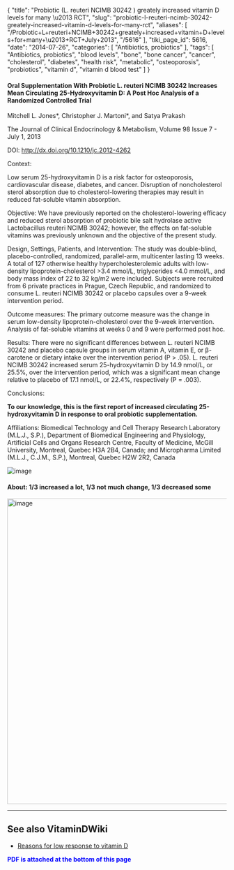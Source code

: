 {
    "title": "Probiotic (L. reuteri NCIMB 30242 ) greately increased vitamin D levels for many \u2013 RCT",
    "slug": "probiotic-l-reuteri-ncimb-30242-greately-increased-vitamin-d-levels-for-many-rct",
    "aliases": [
        "/Probiotic+L+reuteri+NCIMB+30242+greately+increased+vitamin+D+levels+for+many+\u2013+RCT+July+2013",
        "/5616"
    ],
    "tiki_page_id": 5616,
    "date": "2014-07-26",
    "categories": [
        "Antibiotics, probiotics"
    ],
    "tags": [
        "Antibiotics, probiotics",
        "blood levels",
        "bone",
        "bone cancer",
        "cancer",
        "cholesterol",
        "diabetes",
        "health risk",
        "metabolic",
        "osteoporosis",
        "probiotics",
        "vitamin d",
        "vitamin d blood test"
    ]
}


#### Oral Supplementation With Probiotic L. reuteri NCIMB 30242 Increases Mean Circulating 25-Hydroxyvitamin D: A Post Hoc Analysis of a Randomized Controlled Trial

Mitchell L. Jones*, Christopher J. Martoni*, and Satya Prakash

The Journal of Clinical Endocrinology & Metabolism, Volume 98 Issue 7 - July 1, 2013

DOI: http://dx.doi.org/10.1210/jc.2012-4262

Context:

Low serum 25-hydroxyvitamin D is a risk factor for osteoporosis, cardiovascular disease, diabetes, and cancer. Disruption of noncholesterol sterol absorption due to cholesterol-lowering therapies may result in reduced fat-soluble vitamin absorption.

Objective: We have previously reported on the cholesterol-lowering efficacy and reduced sterol absorption of probiotic bile salt hydrolase active Lactobacillus reuteri NCIMB 30242; however, the effects on fat-soluble vitamins was previously unknown and the objective of the present study.

Design, Settings, Patients, and Intervention: The study was double-blind, placebo-controlled, randomized, parallel-arm, multicenter lasting 13 weeks. A total of 127 otherwise healthy hypercholesterolemic adults with low-density lipoprotein-cholesterol >3.4 mmol/L, triglycerides <4.0 mmol/L, and body mass index of 22 to 32 kg/m2 were included. Subjects were recruited from 6 private practices in Prague, Czech Republic, and randomized to consume L. reuteri NCIMB 30242 or placebo capsules over a 9-week intervention period.

Outcome measures: The primary outcome measure was the change in serum low-density lipoprotein-cholesterol over the 9-week intervention. Analysis of fat-soluble vitamins at weeks 0 and 9 were performed post hoc.

Results: There were no significant differences between L. reuteri NCIMB 30242 and placebo capsule groups in serum vitamin A, vitamin E, or β-carotene or dietary intake over the intervention period (P > .05). L. reuteri NCIMB 30242 increased serum 25-hydroxyvitamin D by 14.9 nmol/L, or 25.5%, over the intervention period, which was a significant mean change relative to placebo of 17.1 nmol/L, or 22.4%, respectively (P = .003).

Conclusions:

 **To our knowledge, this is the first report of increased circulating 25-hydroxyvitamin D in response to oral probiotic supplementation.** 

Affiliations: Biomedical Technology and Cell Therapy Research Laboratory (M.L.J., S.P.), Department of Biomedical Engineering and Physiology, Artificial Cells and Organs Research Centre, Faculty of Medicine, McGill University, Montreal, Quebec H3A 2B4, Canada; and Micropharma Limited (M.L.J., C.J.M., S.P.), Montreal, Quebec H2W 2R2, Canada

<img src="https://d1bk1kqxc0sym.cloudfront.net/attachments/jpeg/probiotic-increases-vitamin-d.jpg" alt="image">

#### About: 1/3 increased a lot, 1/3 not much change, 1/3 decreased some

<img src="https://d1bk1kqxc0sym.cloudfront.net/attachments/jpeg/probiotic-increases-vitamin-d-individual-response.jpg" alt="image" width="700">

---

## See also VitaminDWiki

* [Reasons for low response to vitamin D](/posts/reasons-for-low-response-to-vitamin-d)

 **<span style="color:#00F;">PDF is attached at the bottom of this page</span>**